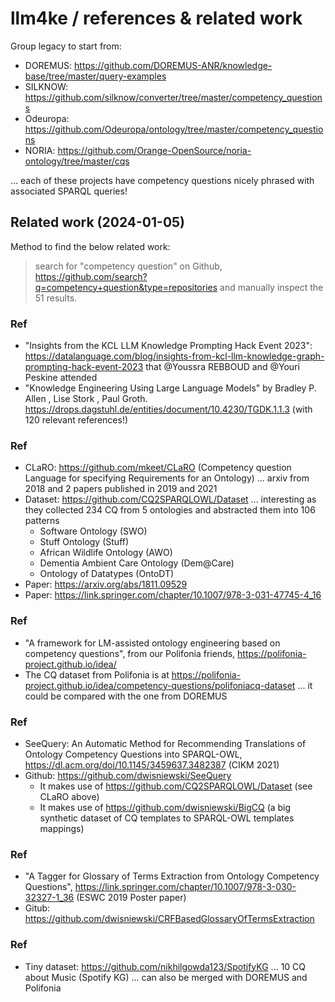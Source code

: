 # llm4ke / references & related work

Group legacy to start from:

* DOREMUS: https://github.com/DOREMUS-ANR/knowledge-base/tree/master/query-examples
* SILKNOW: https://github.com/silknow/converter/tree/master/competency_questions
* Odeuropa: https://github.com/Odeuropa/ontology/tree/master/competency_questions
* NORIA: https://github.com/Orange-OpenSource/noria-ontology/tree/master/cqs

... each of these projects have competency questions nicely phrased with associated SPARQL queries!

## Related work (2024-01-05)

Method to find the below related work:

> search for "competency question" on Github, https://github.com/search?q=competency+question&type=repositories and manually inspect the 51 results.

### Ref

* "Insights from the KCL LLM Knowledge Prompting Hack Event 2023": https://datalanguage.com/blog/insights-from-kcl-llm-knowledge-graph-prompting-hack-event-2023 that @Youssra REBBOUD and @Youri Peskine attended
* "Knowledge Engineering Using Large Language Models" by Bradley P. Allen , Lise Stork , Paul Groth. https://drops.dagstuhl.de/entities/document/10.4230/TGDK.1.1.3 (with 120 relevant references!)

### Ref

* CLaRO: https://github.com/mkeet/CLaRO (Competency question Language for specifying Requirements for an Ontology) ... arxiv from 2018 and 2 papers published in 2019 and 2021
* Dataset: https://github.com/CQ2SPARQLOWL/Dataset ... interesting as they collected 234 CQ from 5 ontologies and abstracted them into 106 patterns
    - Software Ontology (SWO)
    - Stuff Ontology (Stuff)
    - African Wildlife Ontology (AWO)
    - Dementia Ambient Care Ontology (Dem@Care)
    - Ontology of Datatypes (OntoDT)
* Paper: https://arxiv.org/abs/1811.09529
* Paper: https://link.springer.com/chapter/10.1007/978-3-031-47745-4_16

### Ref

* "A framework for LM-assisted ontology engineering based on competency questions", from our Polifonia friends, https://polifonia-project.github.io/idea/
* The CQ dataset from Polifonia is at https://polifonia-project.github.io/idea/competency-questions/polifoniacq-dataset ... it could be compared with the one from DOREMUS

### Ref

* SeeQuery: An Automatic Method for Recommending Translations of Ontology Competency Questions into SPARQL-OWL, https://dl.acm.org/doi/10.1145/3459637.3482387 (CIKM 2021)
* Github: https://github.com/dwisniewski/SeeQuery
  - It makes use of https://github.com/CQ2SPARQLOWL/Dataset (see CLaRO above)
  - It makes use of https://github.com/dwisniewski/BigCQ (a big synthetic dataset of CQ templates to SPARQL-OWL templates mappings)

### Ref

* "A Tagger for Glossary of Terms Extraction from Ontology Competency Questions", https://link.springer.com/chapter/10.1007/978-3-030-32327-1_36 (ESWC 2019 Poster paper)
* Gitub: https://github.com/dwisniewski/CRFBasedGlossaryOfTermsExtraction

### Ref

* Tiny dataset: https://github.com/nikhilgowda123/SpotifyKG ... 10 CQ about Music (Spotify KG) ... can also be merged with DOREMUS and Polifonia
